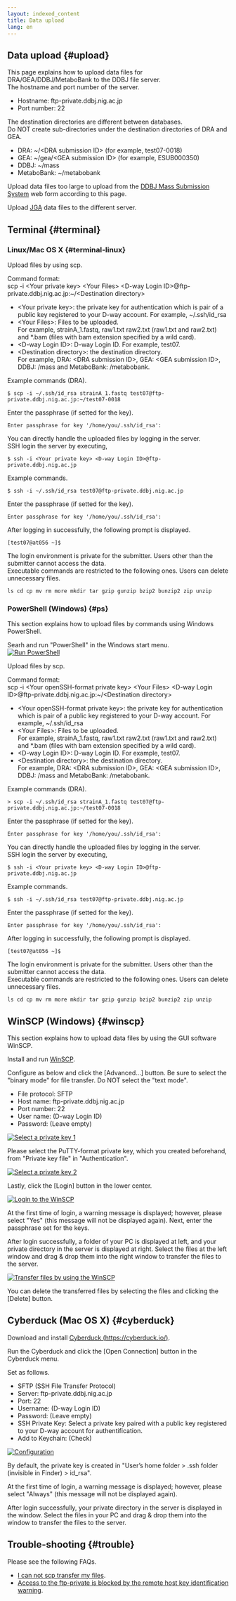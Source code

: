 ```yaml
---
layout: indexed_content
title: Data upload
lang: en
---
```


## Data upload {#upload} 

This page explains how to upload data files for DRA/GEA/DDBJ/MetaboBank to the DDBJ file server.  
The hostname and port number of the server.  

- Hostname: ftp-private.ddbj.nig.ac.jp
- Port number: 22

The destination directories are different between databases.  
Do NOT create sub-directories under the destination directories of DRA and GEA.  

- DRA: ~/\<DRA submission ID\> (for example, test07-0018)
- GEA: ~/gea/\<GEA submission ID\> (for example, ESUB000350)
- DDBJ: ~/mass
- MetaboBank: ~/metabobank

Upload data files too large to upload from the [DDBJ Mass Submission System](/ddbj/mss-e.html) web form according to this page.  

Upload [JGA](/jga/submission-step-e.html) data files to the different server.

## Terminal {#terminal}

### Linux/Mac OS X {#terminal-linux}

Upload files by using scp.

Command format:  
scp -i \<Your private key> \<Your Files> \<D-way Login ID>@ftp-private.ddbj.nig.ac.jp:~/\<Destination directory>

- \<Your private key\>: the private key for authentication which is pair of a public key registered to your D-way account. For example, ~/.ssh/id_rsa
- \<Your Files\>: Files to be uploaded.  
For example, strainA_1.fastq, raw1.txt raw2.txt (raw1.txt and raw2.txt) and *.bam (files with bam extension specified by a wild card).
- \<D-way Login ID\>: D-way Login ID. For example, test07.
- \<Destination directory\>: the destination directory.   
For example, DRA: \<DRA submission ID\>, GEA: \<GEA submission ID\>, DDBJ: /mass and MetaboBank: /metabobank.

Example commands (DRA).  
```
$ scp -i ~/.ssh/id_rsa strainA_1.fastq test07@ftp-private.ddbj.nig.ac.jp:~/test07-0018
```

Enter the passphrase (if setted for the key).
```
Enter passphrase for key '/home/you/.ssh/id_rsa': 
```

You can directly handle the uploaded files by logging in the server.   
SSH login the server by executing,  
```
$ ssh -i <Your private key> <D-way Login ID>@ftp-private.ddbj.nig.ac.jp
```

Example commands.  
```
$ ssh -i ~/.ssh/id_rsa test07@ftp-private.ddbj.nig.ac.jp
```

Enter the passphrase (if setted for the key).
```
Enter passphrase for key '/home/you/.ssh/id_rsa':
```

After logging in successfully, the following prompt is displayed.
```
[test07@at056 ~]$ 
```

The login environment is private for the submitter. Users other than the submitter cannot access the data.  
Executable commands are restricted to the following ones. Users can delete unnecessary files.  
```
ls cd cp mv rm more mkdir tar gzip gunzip bzip2 bunzip2 zip unzip
```

### PowerShell (Windows) {#ps}

This section explains how to upload files by commands using Windows PowerShell.

Searh and run "PowerShell" in the Windows start menu.   
<a href="/assets/images/books/ps-run.jpg" title="Search and run PowerShell" class="group1"><img src="/assets/images/books/win-ps-1.jpg" alt="Run PowerShell" title="Search and run PowerShell" class="w500"></a>   

Upload files by scp.  

Command format:  
scp -i \<Your openSSH-format private key\> \<Your Files\> \<D-way Login ID\>@ftp-private.ddbj.nig.ac.jp:~/\<Destination directory\>

- \<Your openSSH-format private key\>: the private key for authentication which is pair of a public key registered to your D-way account. For example, ~/.ssh/id_rsa
- \<Your Files\>: Files to be uploaded.  
For example, strainA_1.fastq, raw1.txt raw2.txt (raw1.txt and raw2.txt) and *.bam (files with bam extension specified by a wild card).
- \<D-way Login ID\>: D-way Login ID. For example, test07.
- \<Destination directory\>: the destination directory.   
For example, DRA: \<DRA submission ID\>, GEA: \<GEA submission ID\>, DDBJ: /mass and MetaboBank: /metabobank.

Example commands (DRA).  
```
> scp -i ~/.ssh/id_rsa strainA_1.fastq test07@ftp-private.ddbj.nig.ac.jp:~/test07-0018
```

Enter the passphrase (if setted for the key).
```
Enter passphrase for key '/home/you/.ssh/id_rsa':
```

You can directly handle the uploaded files by logging in the server.   
SSH login the server by executing,  
```
$ ssh -i <Your private key> <D-way Login ID>@ftp-private.ddbj.nig.ac.jp
```

Example commands.  
```
$ ssh -i ~/.ssh/id_rsa test07@ftp-private.ddbj.nig.ac.jp
```

Enter the passphrase (if setted for the key).
```
Enter passphrase for key '/home/you/.ssh/id_rsa':
```

After logging in successfully, the following prompt is displayed.
```
[test07@at056 ~]$ 
```

The login environment is private for the submitter. Users other than the submitter cannot access the data.  
Executable commands are restricted to the following ones. Users can delete unnecessary files.  
```
ls cd cp mv rm more mkdir tar gzip gunzip bzip2 bunzip2 zip unzip
```

## WinSCP (Windows) {#winscp}

This section explains how to upload data files by using the GUI software WinSCP.  

Install and run [WinSCP](http://winscp.net/eng/download.php).  

Configure as below and click the [Advanced…] button.
Be sure to select the "binary mode" for file transfer. Do NOT select the "text mode".  

- File protocol: SFTP
- Host name: ftp-private.ddbj.nig.ac.jp
- Port number: 22
- User name: (D-way Login ID)
- Password: (Leave empty)

<a href="/assets/images/books/winscp1_400.jpg" title="Select a private key 1" class="group1"><img src="/assets/images/books/winscp1_400.jpg" alt="Select a private key 1" title="Select a private key 1" class="w500"></a>

Please select the PuTTY-format private key, which you created beforehand, from "Private key file" in "Authentication".

<a href="/assets/images/books/winscp2_400.jpg" title="Select a private key 2" class="group1"><img src="/assets/images/books/winscp2_400.jpg" alt="Select a private key 2" title="Select a private key 2" class="w400"></a>

Lastly, click the [Login] button in the lower center.

<a href="/assets/images/books/winscp3_400.jpg" title="Login to the WinSCP" class="group1"><img src="/assets/images/books/winscp3_400.jpg" alt="Login to the WinSCP" title="Login to the WinSCP" class="w400"></a>

At the first time of login, a warning message is displayed; however, please select "Yes" (this message will not be displayed again). Next, enter the passphrase set for the keys.

After login successfully, a folder of your PC is displayed at left, and your private directory in the server is displayed at right. Select the files at the left window and drag & drop them into the right window to transfer the files to the server.

<a href="/assets/images/books/winscp4_400.jpg" title="Transfer files by using WinSCP" class="group1"><img src="/assets/images/books/winscp4_400.jpg" alt="Transfer files by using the WinSCP" title="Transfer files by using WinSCP" class="w400"></a>

You can delete the transferred files by selecting the files and clicking the [Delete] button.

## Cyberduck (Mac OS X) {#cyberduck}

Download and install [Cyberduck (https://cyberduck.io/)](https://cyberduck.io/).

Run the Cyberduck and click the [Open Connection] button in the Cyberduck menu.

Set as follows.  

* SFTP (SSH File Transfer Protocol)
* Server: ftp-private.ddbj.nig.ac.jp
* Port: 22
* Username: (D-way Login ID)
* Password: (Leave empty)
* SSH Private Key: Select a private key paired with a public key registered to your D-way account for authentification.
* Add to Keychain: (Check)

<a href="/assets/images/books/Cyberduck_3.jpg" title="Configuration" class="group1"><img src="/assets/images/books/Cyberduck_3.jpg" alt="Configuration" title="Configuration" class="w400"></a>

By default, the private key is created in "User’s home folder > .ssh folder (invisible in Finder) > id_rsa".

At the first time of login, a warning message is displayed; however, please select "Always" (this message will not be displayed again).

After login successfully, your private directory in the server is displayed in the window. Select the files in your PC and drag & drop them into the window to transfer the files to the server.

## Trouble-shooting {#trouble}

Please see the following FAQs.  
* [I can not scp transfer my files](/faq/en/scp-e.html).  
* [Access to the ftp-private is blocked by the remote host key identification warning](/faq/en/known-hosts-e.html).  


